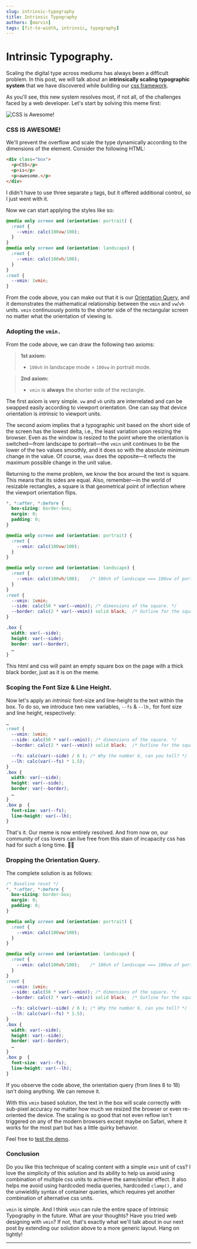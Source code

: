 ```yaml
---
slug: intrinsic-typography
title: Intrinsic Typography
authors: [marvin]
tags: [fit-to-width, intrinsic, typography]
---
```



# Intrinsic Typography.

Scaling the digital type across mediums has always been a difficult problem. In this post, we will talk about an **intrinsically scaling typographic system** that we have discovered while building our [css framework](https://toucaan.com). 

As you'll see, this new system resolves most, if not all, of the challenges faced by a web developer. Let's start by solving this meme first: 

![CSS is Awesome!](./cssisawesome.jpg)

<!--truncate-->

### CSS IS AWESOME!

We'll prevent the overflow and scale the type dynamically according to the dimensions of the element.
Consider the following HTML:

```html
<div class="box">
  <p>CSS</p>
  <p>is</p>
  <p>awesome.</p>
</div>
```

I didn't have to use three separate `p` tags, but it offered additional control, so I just went with it. 

Now we can start applying the styles like so:

```css
@media only screen and (orientation: portrait) {
  :root {
    --vmin: calc(100vw/100);
  }
}
@media only screen and (orientation: landscape) {
  :root {
    --vmin: calc(100vh/100);    
  }
}
:root {
  --vmin: 1vmin;
}
```
From the code above, you can make out that it is our [Orientation Query](./orientation-querying-with-switch-media-query), and it demonstrates the mathematical relationship between the `vmin` and `vw`/`vh` units. `vmin` continuously points to the shorter side of the rectangular screen no matter what the orientation of viewing is. 

### Adopting the `vmin.`

From the code above, we can draw the following two axioms:

> **1st axiom:** 
>  - `100vh` in landscape mode = `100vw` in portrait mode. 

> **2nd axiom:** 
>  - `vmin` is **always** the shorter side of the rectangle. 

The first axiom is very simple. `vw` and `vh` units are interrelated and can be swapped easily according to viewport orientation. One can say that device orientation is _intrinsic_ to viewport units.

The second axiom implies that a typographic unit based on the short side of the screen has the lowest delta, i.e., the least variation upon resizing the browser. Even as the window is resized to the point where the orientation is switched—from landscape to portrait—the `vmin` unit continues to be the lower of the two values smoothly, and it does so with the absolute minimum change in the value. Of course, `vmax` does the opposite—it reflects the maximum possible change in the unit value.

Returning to the meme problem, we know the box around the text is square. This means that its sides are equal. Also, remember—in the world of resizable rectangles, a square is that geometrical point of inflection where the viewport orientation flips. 


```css 
*, *:after, *:before {
  box-sizing: border-box;
  margin: 0;
  padding: 0;
}

@media only screen and (orientation: portrait) {
  :root {
    --vmin: calc(100vw/100);
  }
}

@media only screen and (orientation: landscape) {
  :root {
    --vmin: calc(100vh/100);    /* 100vh of landscape === 100vw of portrait. */
  }
}
:root {
  --vmin: 1vmin;
  --side: calc(50 * var(--vmin)); /* dimensions of the square. */
  --border: calc(2 * var(--vmin)) solid black;  /* Outline for the square. */
}

.box {
  width: var(--side);     
  height: var(--side);
  border: var(--border);
  … 
}
```

This html and css will paint an empty square box on the page with a thick black border, just as it is on the meme.

### Scoping the Font Size & Line Height.

Now let's apply an _intrinsic_ font-size and line-height to the text within the box. To do so, we introduce two new variables, `--fs` & `--lh,` for font size and line height, respectively:

```css
…
:root {
  --vmin: 1vmin;
  --side: calc(50 * var(--vmin)); /* dimensions of the square. */
  --border: calc(2 * var(--vmin)) solid black;  /* Outline for the square. */

  --fs: calc(var(--side) / 6 ); /* Why the number 6, can you tell? */ 
  --lh: calc(var(--fs) * 1.5);
}
.box {
  width: var(--side);     
  height: var(--side);
  border: var(--border);
  … 
}
.box p  {
  font-size: var(--fs);              
  line-height: var(--lh);   
}
```

That's it. Our meme is now entirely resolved. And from now on, our community of css lovers can live free from this stain of incapacity css has had for such a long time. 🙏🏻 

### Dropping the Orientation Query.

The complete solution is as follows:

```css showLineNumbers
/* Baseline reset */
*, *:after, *:before {
  box-sizing: border-box;
  margin: 0;
  padding: 0;
}

@media only screen and (orientation: portrait) {
  :root {
    --vmin: calc(100vw/100);
  }
}

@media only screen and (orientation: landscape) {
  :root {
    --vmin: calc(100vh/100);    /* 100vh of landscape === 100vw of portrait. */
  }
}
:root {
  --vmin: 1vmin;
  --side: calc(50 * var(--vmin)); /* dimensions of the square. */
  --border: calc(2 * var(--vmin)) solid black;  /* Outline for the square. */

  --fs: calc(var(--side) / 6 ); /* Why the number 6, can you tell? */ 
  --lh: calc(var(--fs) * 1.5);
}
.box {
  width: var(--side);     
  height: var(--side);
  border: var(--border);
  … 
}
.box p  {
  font-size: var(--fs);              
  line-height: var(--lh);   
}
```

If you observe the code above, the orientation query (from lines 8 to 18) isn't doing anything. We can remove it.

With this `vmin` based solution, the text in the box will scale correctly with sub-pixel accuracy no matter how much we resized the browser or even re-oriented the device. The scaling is so good that not even reflow isn't triggered on any of the modern browsers except maybe on Safari, where it works for the most part but has a little quirky behavior.  

Feel free to [test the demo](https://codepen.io/marvindanig/full/bGGRZdE). 

### Conclusion

Do you like this technique of scaling content with a simple `vmin` unit of css? I love the simplicity of this solution and its ability to help us avoid using combination of multiple css units to achieve the same/similar effect. It also helps me avoid using hardcoded media queries, hardcoded `clamp(),` and the unwieldily syntax of container queries, which requires yet another combination of alternative css units. 

`vmin` is simple. And I think `vmin` can rule the entire space of Intrinsic Typography in the future. What are your thoughts? Have you tried web designing with `vmin`? If not, that's exactly what we'll talk about in our next post by extending our solution above to a more generic layout. Hang on tightly!


---



